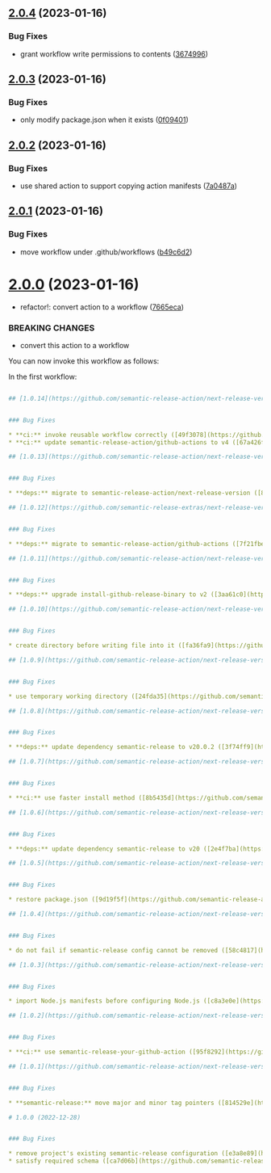 ## [2.0.4](https://github.com/semantic-release-action/next-release-version/compare/v2.0.3...v2.0.4) (2023-01-16)


### Bug Fixes

* grant workflow write permissions to contents ([3674996](https://github.com/semantic-release-action/next-release-version/commit/3674996059bf783c65bb6d5bba1758dc037f2ee4))

## [2.0.3](https://github.com/semantic-release-action/next-release-version/compare/v2.0.2...v2.0.3) (2023-01-16)


### Bug Fixes

* only modify package.json when it exists ([0f09401](https://github.com/semantic-release-action/next-release-version/commit/0f094010e3735b1cb2c53d20ffe2290b62bef5eb))

## [2.0.2](https://github.com/semantic-release-action/next-release-version/compare/v2.0.1...v2.0.2) (2023-01-16)


### Bug Fixes

* use shared action to support copying action manifests ([7a0487a](https://github.com/semantic-release-action/next-release-version/commit/7a0487a84eefe94909d4578d64d3f3bd253d2fc2))

## [2.0.1](https://github.com/semantic-release-action/next-release-version/compare/v2.0.0...v2.0.1) (2023-01-16)


### Bug Fixes

* move workflow under .github/workflows ([b49c6d2](https://github.com/semantic-release-action/next-release-version/commit/b49c6d297147cc9aa3434e916036e2d46b11eb5d))

# [2.0.0](https://github.com/semantic-release-action/next-release-version/compare/v1.0.14...v2.0.0) (2023-01-16)


* refactor!: convert action to a workflow ([7665eca](https://github.com/semantic-release-action/next-release-version/commit/7665ecaf872b4a634f2e2b8f1915fdfd9221387e))


### BREAKING CHANGES

* convert this action to a workflow

You can now invoke this workflow as follows:

In the first workflow:

```yaml

## [1.0.14](https://github.com/semantic-release-action/next-release-version/compare/v1.0.13...v1.0.14) (2023-01-14)


### Bug Fixes

* **ci:** invoke reusable workflow correctly ([49f3078](https://github.com/semantic-release-action/next-release-version/commit/49f30780691ed7be2d6ad75492643be8fd8aebe4))
* **ci:** update semantic-release-action/github-actions to v4 ([67a426f](https://github.com/semantic-release-action/next-release-version/commit/67a426f1165557a7e54d28675326ac3531e60e83))

## [1.0.13](https://github.com/semantic-release-action/next-release-version/compare/v1.0.12...v1.0.13) (2023-01-14)


### Bug Fixes

* **deps:** migrate to semantic-release-action/next-release-version ([8e11762](https://github.com/semantic-release-action/next-release-version/commit/8e117626f3d235cc49f1472a65063ff6684ed51d))

## [1.0.12](https://github.com/semantic-release-extras/next-release-version/compare/v1.0.11...v1.0.12) (2023-01-14)


### Bug Fixes

* **deps:** migrate to semantic-release-action/github-actions ([7f21fbe](https://github.com/semantic-release-action/next-release-version/commit/7f21fbe47c33d2b2551ad9eda0b22ac50c3d827f))

## [1.0.11](https://github.com/semantic-release-action/next-release-version/compare/v1.0.10...v1.0.11) (2023-01-12)


### Bug Fixes

* **deps:** upgrade install-github-release-binary to v2 ([3aa61c0](https://github.com/semantic-release-action/next-release-version/commit/3aa61c08488392e7d9421188056ca564eb896bc3))

## [1.0.10](https://github.com/semantic-release-action/next-release-version/compare/v1.0.9...v1.0.10) (2023-01-11)


### Bug Fixes

* create directory before writing file into it ([fa36fa9](https://github.com/semantic-release-action/next-release-version/commit/fa36fa9506bbe9433920d4f9115c67e07769b279))

## [1.0.9](https://github.com/semantic-release-action/next-release-version/compare/v1.0.8...v1.0.9) (2023-01-11)


### Bug Fixes

* use temporary working directory ([24fda35](https://github.com/semantic-release-action/next-release-version/commit/24fda35cfb6029954519051467e50363750a9557))

## [1.0.8](https://github.com/semantic-release-action/next-release-version/compare/v1.0.7...v1.0.8) (2023-01-08)


### Bug Fixes

* **deps:** update dependency semantic-release to v20.0.2 ([3f74ff9](https://github.com/semantic-release-action/next-release-version/commit/3f74ff9d088595c5600520e7765a9b3a9144b15c))

## [1.0.7](https://github.com/semantic-release-action/next-release-version/compare/v1.0.6...v1.0.7) (2023-01-08)


### Bug Fixes

* **ci:** use faster install method ([8b5435d](https://github.com/semantic-release-action/next-release-version/commit/8b5435d5bcfde14d66741d30de3602074c1645dd))

## [1.0.6](https://github.com/semantic-release-action/next-release-version/compare/v1.0.5...v1.0.6) (2023-01-07)


### Bug Fixes

* **deps:** update dependency semantic-release to v20 ([2e4f7ba](https://github.com/semantic-release-action/next-release-version/commit/2e4f7baec1332680ae8ce74cb59d89df96692b06))

## [1.0.5](https://github.com/semantic-release-action/next-release-version/compare/v1.0.4...v1.0.5) (2023-01-07)


### Bug Fixes

* restore package.json ([9d19f5f](https://github.com/semantic-release-action/next-release-version/commit/9d19f5f89ac210c99667882b76114f9006beb52a))

## [1.0.4](https://github.com/semantic-release-action/next-release-version/compare/v1.0.3...v1.0.4) (2023-01-07)


### Bug Fixes

* do not fail if semantic-release config cannot be removed ([58c4817](https://github.com/semantic-release-action/next-release-version/commit/58c481701cf1ce98fdd6fbf35c01b75bc257ee29))

## [1.0.3](https://github.com/semantic-release-action/next-release-version/compare/v1.0.2...v1.0.3) (2023-01-07)


### Bug Fixes

* import Node.js manifests before configuring Node.js ([c8a3e0e](https://github.com/semantic-release-action/next-release-version/commit/c8a3e0e7112379804fad3786178dda1e0bd212cb))

## [1.0.2](https://github.com/semantic-release-action/next-release-version/compare/v1.0.1...v1.0.2) (2023-01-06)


### Bug Fixes

* **ci:** use semantic-release-your-github-action ([95f8292](https://github.com/semantic-release-action/next-release-version/commit/95f82921806160d0b3be42b23c7554148de5e123))

## [1.0.1](https://github.com/semantic-release-action/next-release-version/compare/v1.0.0...v1.0.1) (2022-12-28)


### Bug Fixes

* **semantic-release:** move major and minor tag pointers ([814529e](https://github.com/semantic-release-action/next-release-version/commit/814529e5e49a0ba84464a3ed3cc4eb7f617dfd71))

# 1.0.0 (2022-12-28)


### Bug Fixes

* remove project's existing semantic-release configuration ([e3a8e89](https://github.com/semantic-release-action/next-release-version/commit/e3a8e895c7cfb17b39cb24ec7a902d20cb552c05))
* satisfy required schema ([ca7d06b](https://github.com/semantic-release-action/next-release-version/commit/ca7d06b494ca1039ceaa85213e6973d2ef9ff7af))
